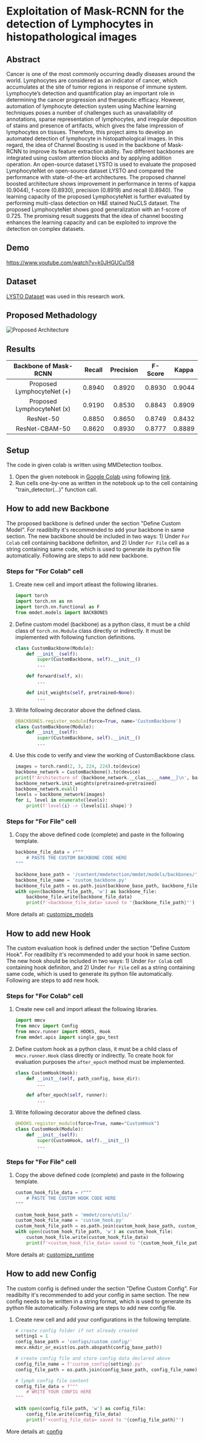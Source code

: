 # Exploitation of Mask-RCNN for the detection of Lymphocytes in histopathological images

## Abstract

Cancer is one of the most commonly occurring deadly diseases around the world. Lymphocytes are considered as an indicator of cancer, which accumulates at the site of tumor regions in response of immune system. Lymphocyte’s detection and quantification play an important role in determining the cancer progression and therapeutic efficacy. However, automation of lymphocyte detection system using Machine learning techniques poses a number of challenges such as unavailability of annotations, sparse representation of lymphocytes, and irregular deposition of stains and presence of artifacts, which gives the false impression of lymphocytes on tissues. Therefore, this project aims to develop an automated detection of lymphocyte in histopathological images. In this regard, the idea of Channel Boosting is used in the backbone of Mask-RCNN to improve its feature extraction ability. Two different backbones are integrated using custom attention blocks and by applying addition operation. An open-source dataset LYSTO is used to evaluate the proposed LymphocyteNet on open-source dataset LYSTO and compared the performance with state-of-the-art architectures. The proposed channel boosted architecture shows improvement in performance in terms of kappa (0.9044), f-score (0.8930), precision (0.8919) and recall (0.8940). The learning capacity of the proposed LymphocyteNet is further evaluated by performing multi-class detection on H&E stained NuCLS dataset. The proposed LymphocyteNet shows good generalization with an f-score of 0.725. The promising result suggests that the idea of channel boosting enhances the learning capacity and can be exploited to improve the detection on complex datasets.

## Demo

https://www.youtube.com/watch?v=k0JHGUCu158

## Dataset

[LYSTO Dataset](https://lysto.grand-challenge.org/ "LYSTO Dataset") was used in this research work.

## Proposed Methadology

![Proposed Architecture](./images/maskrcnn-lymphocytenet3-cm1.jpg)

## Results

|   Backbone of Mask-RCNN    | Recall | Precision | F-Score | Kappa  |
| :------------------------: | :----: | :-------: | :-----: | :----: |
| Proposed LymphocyteNet (+) | 0.8940 |  0.8920   | 0.8930  | 0.9044 |
| Proposed LymphocyteNet (x) | 0.9190 |  0.8530   | 0.8843  | 0.8909 |
|         ResNet-50          | 0.8850 |  0.8650   | 0.8749  | 0.8432 |
|       ResNet-CBAM-50       | 0.8620 |  0.8930   | 0.8777  | 0.8889 |

## Setup

The code in given colab is written using MMDetection toolbox.

1. Open the given notebook in [Google Colab](https://colab.research.google.com/ "Google Colab") using following [link](https://colab.research.google.com/github/abdul2706/Mask-RCNN-LymphocyteNet-Channel-Boosting/blob/main/fyp_maskrcnn_lymphocytenet_channel_boosting.ipynb "link").
2. Run cells one-by-one as written in the notebook up to the cell containing "train_detector(...)" function call.

## How to add new Backbone

The proposed backbone is defined under the section "Define Custom Model". For readibilty it's recommended to add your backbone in same section. The new backbone should be included in two ways: 1) Under `For Colab` cell containing backbone definiton, and 2) Under `For File` cell as a string containing same code, which is used to generate its python file automatically. Following are steps to add new backbone.

### Steps for "For Colab" cell

1. Create new cell and import atleast the following libraries.

   ```python
   import torch
   import torch.nn as nn
   import torch.nn.functional as F
   from mmdet.models import BACKBONES
   ```

2. Define custom model (backbone) as a python class, it must be a child class of `torch.nn.Module` class directly or indirectly. It must be implemented with following function definitions.

   ```python
   class CustomBackbone(Module):
       def __init__(self):
           super(CustomBackbone, self).__init__()
           ...

       def forward(self, x):
           ...

       def init_weights(self, pretrained=None):
           ...
   ```

3. Write following decorator above the defined class.

   ```python
   @BACKBONES.register_module(force=True, name='CustomBackbone')
   class CustomBackbone(Module):
       def __init__(self):
           super(CustomBackbone, self).__init__()
           ...
   ```

4. Use this code to verify and view the working of CustomBackbone class.

   ```python
   images = torch.rand(2, 3, 224, 224).to(device)
   backbone_network = CustomBackbone().to(device)
   print(f'Architecture of {backbone_network.__clas__.__name__}\n', backbone_network)
   backbone_network.init_weights(pretrained=pretrained)
   backbone_network.eval()
   levels = backbone_network(images)
   for i, level in enumerate(levels):
       print(f'level{i} -> {levels[i].shape}')
   ```

### Steps for "For File" cell

1. Copy the above defined code (complete) and paste in the following template.

   ```python
   backbone_file_data = r"""
       # PASTE THE CUSTOM BACKBONE CODE HERE
   """

   backbone_base_path = '/content/mmdetection/mmdet/models/backbones/'
   backbone_file_name = 'custom_backbone.py'
   backbone_file_path = os.path.join(backbone_base_path, backbone_file_name)
   with open(backbone_file_path, 'w') as backbone_file:
       backbone_file.write(backbone_file_data)
       print(f'<backbone_file_data> saved to "{backbone_file_path}"')
   ```

More details at: [customize_models](https://mmdetection.readthedocs.io/en/latest/tutorials/customize_models.html "https://mmdetection.readthedocs.io/en/latest/tutorials/customize_models.html")

## How to add new Hook

The custom evaluation hook is defined under the section "Define Custom Hook". For readibilty it's recommended to add your hook in same section. The new hook should be included in two ways: 1) Under `For Colab` cell containing hook definiton, and 2) Under `For File` cell as a string containing same code, which is used to generate its python file automatically. Following are steps to add new hook.

### Steps for "For Colab" cell

1. Create new cell and import atleast the following libraries.

   ```python
   import mmcv
   from mmcv import Config
   from mmcv.runner import HOOKS, Hook
   from mmdet.apis import single_gpu_test
   ```

2. Define custom hook as a python class, it must be a child class of `mmcv.runner.Hook` class directly or indirectly. To create hook for evaluation purposes the `after_epoch` method must be implemented.

   ```python
   class CustomHook(Hook):
       def __init__(self, path_config, base_dir):
           ...

       def after_epoch(self, runner):
           ...
   ```

3. Write following decorator above the defined class.

   ```python
   @HOOKS.register_module(force=True, name="CustomHook")
   class CustomHook(Module):
       def __init__(self):
           super(CustomHook, self).__init__()
           ...
   ```

### Steps for "For File" cell

1. Copy the above defined code (complete) and paste in the following template.

   ```python
   custom_hook_file_data = r"""
       # PASTE THE CUSTOM HOOK CODE HERE
   """

   custom_hook_base_path = 'mmdet/core/utils/'
   custom_hook_file_name = 'custom_hook.py'
   custom_hook_file_path = os.path.join(custom_hook_base_path, custom_hook_file_name)
   with open(custom_hook_file_path, 'w') as custom_hook_file:
       custom_hook_file.write(custom_hook_file_data)
       print(f'<custom_hook_file_data> saved to "{custom_hook_file_path}"')
   ```

More details at: [customize_runtime](https://mmdetection.readthedocs.io/en/latest/tutorials/customize_runtime.html#customize-hooks "https://mmdetection.readthedocs.io/en/latest/tutorials/customize_runtime.html#customize-hooks")

## How to add new Config

The custom config is defined under the section "Define Custom Config". For readibilty it's recommended to add your config in same section. The new config needs to be written in a string format, which is used to generate its python file automatically. Following are steps to add new config file.

1. Create new cell and add your configurations in the following template.

   ```python
   # create config folder if not already created
   setting1 = 1
   config_base_path = 'configs/custom_config/'
   mmcv.mkdir_or_exist(os.path.abspath(config_base_path))

   # create config file and store config data declared above
   config_file_name = f'custom_config{setting}.py'
   config_file_path = os.path.join(config_base_path, config_file_name)

   # lymph config file content
   config_file_data = f"""
       # WRITE YOUR CONFIG HERE
   """

   with open(config_file_path, 'w') as config_file:
       config_file.write(config_file_data)
       print(f'<config_file_data> saved to "{config_file_path}"')
   ```

More details at: [config](https://mmdetection.readthedocs.io/en/latest/tutorials/config.html "https://mmdetection.readthedocs.io/en/latest/tutorials/config.html")
